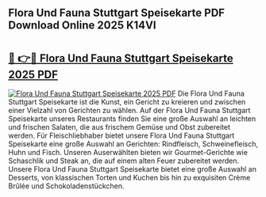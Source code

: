 ## Flora Und Fauna Stuttgart Speisekarte PDF Download Online 2025 K14VI

# <h2><a href="http://gc7oa9.nevu.top/?p=Flora+Und+Fauna+Stuttgart+Speisekarte">🔗 👉🔴 Flora Und Fauna Stuttgart Speisekarte 2025 PDF</a></h2>

[![Flora Und Fauna Stuttgart Speisekarte 2025 PDF](https://i.imgur.com/dBaPXMq.png)](http://gc7oa9.nevu.top/?p=Flora+Und+Fauna+Stuttgart+Speisekarte)
Die Flora Und Fauna Stuttgart Speisekarte ist die Kunst, ein Gericht zu kreieren und zwischen einer Vielzahl von Gerichten zu wählen. Auf der Flora Und Fauna Stuttgart Speisekarte unseres Restaurants finden Sie eine große Auswahl an leichten und frischen Salaten, die aus frischem Gemüse und Obst zubereitet werden. Für Fleischliebhaber bietet unsere Flora Und Fauna Stuttgart Speisekarte eine große Auswahl an Gerichten: Rindfleisch, Schweinefleisch, Huhn und Fisch. Unseren Auserwählten bieten wir Gourmet-Gerichte wie Schaschlik und Steak an, die auf einem alten Feuer zubereitet werden. Unsere Flora Und Fauna Stuttgart Speisekarte bietet eine große Auswahl an Desserts, von klassischen Torten und Kuchen bis hin zu exquisiten Crème Brûlée und Schokoladenstückchen.
